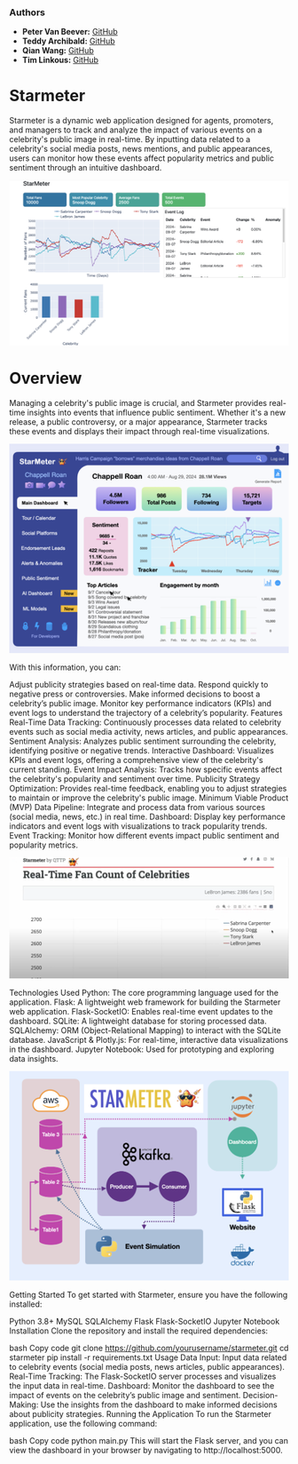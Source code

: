 ### Authors
- **Peter Van Beever:** [GitHub](https://github.com/PeterVanBeever)
- **Teddy Archibald:** [GitHub](https://github.com/teddyvere)
- **Qian Wang:** [GitHub](https://github.com/CITATS928)
- **Tim Linkous:** [GitHub](https://github.com/TimLinkous)


# Starmeter
Starmeter is a dynamic web application designed for agents, promoters, and managers to track and analyze the impact of various events on a celebrity's public image in real-time. By inputting data related to a celebrity's social media posts, news mentions, and public appearances, users can monitor how these events affect popularity metrics and public sentiment through an intuitive dashboard.

![Real-Time chart](images/Real-time_chart.png)

# Overview
Managing a celebrity's public image is crucial, and Starmeter provides real-time insights into events that influence public sentiment. Whether it's a new release, a public controversy, or a major appearance, Starmeter tracks these events and displays their impact through real-time visualizations.

![StarMeter Future](images/StarMeter_Future.png)

With this information, you can:

Adjust publicity strategies based on real-time data.
Respond quickly to negative press or controversies.
Make informed decisions to boost a celebrity’s public image.
Monitor key performance indicators (KPIs) and event logs to understand the trajectory of a celebrity’s popularity.
Features
Real-Time Data Tracking: Continuously processes data related to celebrity events such as social media activity, news articles, and public appearances.
Sentiment Analysis: Analyzes public sentiment surrounding the celebrity, identifying positive or negative trends.
Interactive Dashboard: Visualizes KPIs and event logs, offering a comprehensive view of the celebrity's current standing.
Event Impact Analysis: Tracks how specific events affect the celebrity's popularity and sentiment over time.
Publicity Strategy Optimization: Provides real-time feedback, enabling you to adjust strategies to maintain or improve the celebrity's public image.
Minimum Viable Product (MVP)
Data Pipeline: Integrate and process data from various sources (social media, news, etc.) in real time.
Dashboard: Display key performance indicators and event logs with visualizations to track popularity trends.
Event Tracking: Monitor how different events impact public sentiment and popularity metrics.

![Website](images/Website.png)

Technologies Used
Python: The core programming language used for the application.
Flask: A lightweight web framework for building the Starmeter web application.
Flask-SocketIO: Enables real-time event updates to the dashboard.
SQLite: A lightweight database for storing processed data.
SQLAlchemy: ORM (Object-Relational Mapping) to interact with the SQLite database.
JavaScript & Plotly.js: For real-time, interactive data visualizations in the dashboard.
Jupyter Notebook: Used for prototyping and exploring data insights.

![Pipeline](images/Pipeline.png)

Getting Started
To get started with Starmeter, ensure you have the following installed:

Python 3.8+
MySQL
SQLAlchemy
Flask
Flask-SocketIO
Jupyter Notebook
Installation
Clone the repository and install the required dependencies:

bash
Copy code
git clone https://github.com/yourusername/starmeter.git
cd starmeter
pip install -r requirements.txt
Usage
Data Input: Input data related to celebrity events (social media posts, news articles, public appearances).
Real-Time Tracking: The Flask-SocketIO server processes and visualizes the input data in real-time.
Dashboard: Monitor the dashboard to see the impact of events on the celebrity’s public image and sentiment.
Decision-Making: Use the insights from the dashboard to make informed decisions about publicity strategies.
Running the Application
To run the Starmeter application, use the following command:

bash
Copy code
python main.py
This will start the Flask server, and you can view the dashboard in your browser by navigating to http://localhost:5000.
